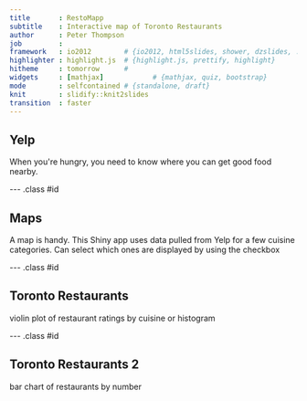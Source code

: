 ```yaml
---
title       : RestoMapp
subtitle    : Interactive map of Toronto Restaurants
author      : Peter Thompson
job         : 
framework   : io2012        # {io2012, html5slides, shower, dzslides, ...}
highlighter : highlight.js  # {highlight.js, prettify, highlight}
hitheme     : tomorrow      # 
widgets     : [mathjax]            # {mathjax, quiz, bootstrap}
mode        : selfcontained # {standalone, draft}
knit        : slidify::knit2slides
transition  : faster
---
```








## Yelp
When you're hungry, you need to know where you can get good food nearby.

--- .class #id
## Maps
A map is handy. This Shiny app uses data pulled from Yelp for a few cuisine categories. Can select which ones are displayed by using the checkbox
<!--screenshot -->
<!-- 
<a href='SHINYMAPURL><img src="assets/img/SCREENSHOT.jpg"> </a?>
-->

--- .class #id 
## Toronto  Restaurants
violin plot of restaurant ratings by cuisine or histogram


--- .class #id 
## Toronto Restaurants 2
bar chart of restaurants by number








